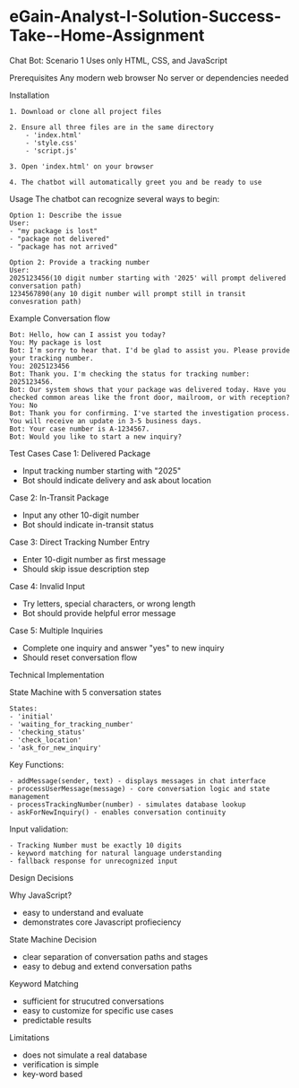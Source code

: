 # eGain-Analyst-I-Solution-Success-Take--Home-Assignment
Chat Bot: Scenario 1
Uses only HTML, CSS, and JavaScript

Prerequisites
    Any modern web browser
    No server or dependencies needed

Installation
    
    1. Download or clone all project files
    
    2. Ensure all three files are in the same directory
        - 'index.html'
        - 'style.css'
        - 'script.js'
    
    3. Open 'index.html' on your browser
    
    4. The chatbot will automatically greet you and be ready to use

Usage
    The chatbot can recognize several ways to begin:
    
    Option 1: Describe the issue
    User:
    - "my package is lost"
    - "package not delivered"
    - "package has not arrived"
    
    Option 2: Provide a tracking number
    User:
    2025123456(10 digit number starting with '2025' will prompt delivered conversation path)
    1234567890(any 10 digit number will prompt still in transit convesration path)

Example Conversation flow

    Bot: Hello, how can I assist you today?
    You: My package is lost
    Bot: I'm sorry to hear that. I'd be glad to assist you. Please provide your tracking number.
    You: 2025123456
    Bot: Thank you. I'm checking the status for tracking number: 2025123456.
    Bot: Our system shows that your package was delivered today. Have you checked common areas like the front door, mailroom, or with reception?
    You: No
    Bot: Thank you for confirming. I've started the investigation process. You will receive an update in 3-5 business days.
    Bot: Your case number is A-1234567.
    Bot: Would you like to start a new inquiry?

Test Cases
Case 1: Delivered Package
- Input tracking number starting with "2025"
- Bot should indicate delivery and ask about location

Case 2: In-Transit Package
- Input any other 10-digit number
- Bot should indicate in-transit status

Case 3: Direct Tracking Number Entry
- Enter 10-digit number as first message
- Should skip issue description step

Case 4: Invalid Input
- Try letters, special characters, or wrong length
- Bot should provide helpful error message

Case 5: Multiple Inquiries
- Complete one inquiry and answer "yes" to new inquiry
- Should reset conversation flow

Technical Implementation

State Machine with 5 conversation states
    
    States:
    - 'initial'
    - 'waiting_for_tracking_number'
    - 'checking_status'
    - 'check_location'
    - 'ask_for_new_inquiry'

Key Functions:

    - addMessage(sender, text) - displays messages in chat interface
    - processUserMessage(message) - core conversation logic and state management
    - processTrackingNumber(number) - simulates database lookup
    - askForNewInquiry() - enables conversation continuity

Input validation: 

    - Tracking Number must be exactly 10 digits
    - keyword matching for natural language understanding
    - fallback response for unrecognized input

Design Decisions

Why JavaScript?
- easy to understand and evaluate
- demonstrates core Javascript profieciency

State Machine Decision
- clear separation of conversation paths and stages
- easy to debug and extend conversation paths

Keyword Matching
- sufficient for strucutred conversations
- easy to customize for specific use cases
- predictable results


Limitations
- does not simulate a real database
- verification is simple
- key-word based